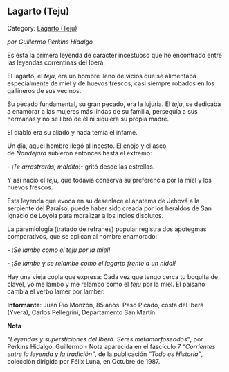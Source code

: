 ## Lagarto (Teju)

Category: [Lagarto (Teju)](http://descubrircorrientes.com.ar/2012/index.php/784-cultura/8-leyenda-y-tradicion/leyendas-y-supersticiones-del-ibera/c2-seres-metamorfoseados/teju)

_por Guillermo Perkins Hidalgo_

Es ésta la primera leyenda de carácter incestuoso que he encontrado entre las leyendas correntinas del Iberá.

El lagarto, el _teju_, era un hombre lleno de vicios que se alimentaba especialmente de miel y de huevos frescos, casi siempre robados en los gallineros de sus vecinos.

Su pecado fundamental, su gran pecado, era la lujuria. El _teju_, se dedicaba a enamorar a las mujeres más lindas de su familia, perseguía a sus hermanas y no se libró de él ni siquiera su propia madre.

El diablo era su aliado y nada temía el infame.

Un día, aquel hombre llegó al incesto. El enojo y el asco de _Ñandejára_ subieron entonces hasta el extremo:

_\- ¡Te arrastrarás, maldito!-_ gritó desde las estrellas.

Y asi nació el _teju_, que todavía conserva su preferencia por la miel y los huevos frescos.

Esta leyenda que evoca en su desenlace el anatema de Jehová a la serpiente del Paraíso, puede haber sido creada por los heraldos de San Ignacio de Loyola para moralizar a los indios disolutos.

La paremiología (tratado de refranes) popular registra dos apotegmas comparativos, que se aplican al hombre enamorado:

_\- ¡Se lambe como el teju por la miel!_

_\- ¡Se lambe y se relambe como el lagarto frente a un nidal!_

Hay una vieja copla que expresa: Cada vez que tengo cerca tu boquita de clavel, yo me lambo y me relambo como el _teju_ por la miel. El paisano cambia el verbo lamer por lamber.

**Informante**: Juan Pío Monzón, 85 años. Paso Picado, costa del Iberá (Yvera), Carlos Pellegrini, Departamento San Martín.

**Nota**

_“Leyendas y supersticiones del Iberá. Seres metamorfoseados”_, por Perkins Hidalgo, Guillermo - Nota aparecida en el fascículo 7 _“Corrientes entre la leyenda y la tradición”_, de la publicación _“Todo es Historia”_, colección dirigida por Félix Luna, en Octubre de 1987.
